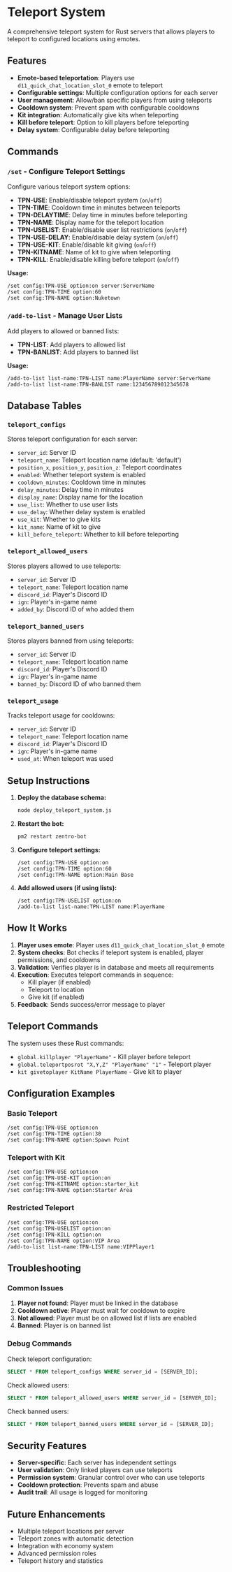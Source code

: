 # Teleport System

A comprehensive teleport system for Rust servers that allows players to teleport to configured locations using emotes.

## Features

- **Emote-based teleportation**: Players use `d11_quick_chat_location_slot_0` emote to teleport
- **Configurable settings**: Multiple configuration options for each server
- **User management**: Allow/ban specific players from using teleports
- **Cooldown system**: Prevent spam with configurable cooldowns
- **Kit integration**: Automatically give kits when teleporting
- **Kill before teleport**: Option to kill players before teleporting
- **Delay system**: Configurable delay before teleporting

## Commands

### `/set` - Configure Teleport Settings

Configure various teleport system options:

- **TPN-USE**: Enable/disable teleport system (`on`/`off`)
- **TPN-TIME**: Cooldown time in minutes between teleports
- **TPN-DELAYTIME**: Delay time in minutes before teleporting
- **TPN-NAME**: Display name for the teleport location
- **TPN-USELIST**: Enable/disable user list restrictions (`on`/`off`)
- **TPN-USE-DELAY**: Enable/disable delay system (`on`/`off`)
- **TPN-USE-KIT**: Enable/disable kit giving (`on`/`off`)
- **TPN-KITNAME**: Name of kit to give when teleporting
- **TPN-KILL**: Enable/disable killing before teleport (`on`/`off`)

**Usage:**
```
/set config:TPN-USE option:on server:ServerName
/set config:TPN-TIME option:60
/set config:TPN-NAME option:Nuketown
```

### `/add-to-list` - Manage User Lists

Add players to allowed or banned lists:

- **TPN-LIST**: Add players to allowed list
- **TPN-BANLIST**: Add players to banned list

**Usage:**
```
/add-to-list list-name:TPN-LIST name:PlayerName server:ServerName
/add-to-list list-name:TPN-BANLIST name:123456789012345678
```

## Database Tables

### `teleport_configs`
Stores teleport configuration for each server:
- `server_id`: Server ID
- `teleport_name`: Teleport location name (default: 'default')
- `position_x`, `position_y`, `position_z`: Teleport coordinates
- `enabled`: Whether teleport system is enabled
- `cooldown_minutes`: Cooldown time in minutes
- `delay_minutes`: Delay time in minutes
- `display_name`: Display name for the location
- `use_list`: Whether to use user lists
- `use_delay`: Whether delay system is enabled
- `use_kit`: Whether to give kits
- `kit_name`: Name of kit to give
- `kill_before_teleport`: Whether to kill before teleporting

### `teleport_allowed_users`
Stores players allowed to use teleports:
- `server_id`: Server ID
- `teleport_name`: Teleport location name
- `discord_id`: Player's Discord ID
- `ign`: Player's in-game name
- `added_by`: Discord ID of who added them

### `teleport_banned_users`
Stores players banned from using teleports:
- `server_id`: Server ID
- `teleport_name`: Teleport location name
- `discord_id`: Player's Discord ID
- `ign`: Player's in-game name
- `banned_by`: Discord ID of who banned them

### `teleport_usage`
Tracks teleport usage for cooldowns:
- `server_id`: Server ID
- `teleport_name`: Teleport location name
- `discord_id`: Player's Discord ID
- `ign`: Player's in-game name
- `used_at`: When teleport was used

## Setup Instructions

1. **Deploy the database schema:**
   ```bash
   node deploy_teleport_system.js
   ```

2. **Restart the bot:**
   ```bash
   pm2 restart zentro-bot
   ```

3. **Configure teleport settings:**
   ```
   /set config:TPN-USE option:on
   /set config:TPN-TIME option:60
   /set config:TPN-NAME option:Main Base
   ```

4. **Add allowed users (if using lists):**
   ```
   /set config:TPN-USELIST option:on
   /add-to-list list-name:TPN-LIST name:PlayerName
   ```

## How It Works

1. **Player uses emote**: Player uses `d11_quick_chat_location_slot_0` emote
2. **System checks**: Bot checks if teleport system is enabled, player permissions, and cooldowns
3. **Validation**: Verifies player is in database and meets all requirements
4. **Execution**: Executes teleport commands in sequence:
   - Kill player (if enabled)
   - Teleport to location
   - Give kit (if enabled)
5. **Feedback**: Sends success/error message to player

## Teleport Commands

The system uses these Rust commands:
- `global.killplayer "PlayerName"` - Kill player before teleport
- `global.teleportposrot "X,Y,Z" "PlayerName" "1"` - Teleport player
- `kit givetoplayer KitName PlayerName` - Give kit to player

## Configuration Examples

### Basic Teleport
```
/set config:TPN-USE option:on
/set config:TPN-TIME option:30
/set config:TPN-NAME option:Spawn Point
```

### Teleport with Kit
```
/set config:TPN-USE option:on
/set config:TPN-USE-KIT option:on
/set config:TPN-KITNAME option:starter_kit
/set config:TPN-NAME option:Starter Area
```

### Restricted Teleport
```
/set config:TPN-USE option:on
/set config:TPN-USELIST option:on
/set config:TPN-KILL option:on
/set config:TPN-NAME option:VIP Area
/add-to-list list-name:TPN-LIST name:VIPPlayer1
```

## Troubleshooting

### Common Issues

1. **Player not found**: Player must be linked in the database
2. **Cooldown active**: Player must wait for cooldown to expire
3. **Not allowed**: Player must be on allowed list if lists are enabled
4. **Banned**: Player is on banned list

### Debug Commands

Check teleport configuration:
```sql
SELECT * FROM teleport_configs WHERE server_id = [SERVER_ID];
```

Check allowed users:
```sql
SELECT * FROM teleport_allowed_users WHERE server_id = [SERVER_ID];
```

Check banned users:
```sql
SELECT * FROM teleport_banned_users WHERE server_id = [SERVER_ID];
```

## Security Features

- **Server-specific**: Each server has independent settings
- **User validation**: Only linked players can use teleports
- **Permission system**: Granular control over who can use teleports
- **Cooldown protection**: Prevents spam and abuse
- **Audit trail**: All usage is logged for monitoring

## Future Enhancements

- Multiple teleport locations per server
- Teleport zones with automatic detection
- Integration with economy system
- Advanced permission roles
- Teleport history and statistics
